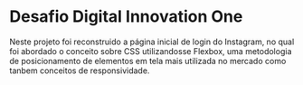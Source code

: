 # Desafio Digital Innovation One
Neste projeto foi reconstruido a página inicial de login do Instagram, no qual foi abordado o conceito sobre CSS utilizandosse Flexbox, uma metodologia de posicionamento de elementos em tela mais utilizada no mercado como tanbem conceitos de responsividade.